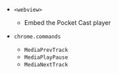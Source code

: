 * `<webview>`
  * Embed the Pocket Cast player

* `chrome.commands`
  * `MediaPrevTrack`
  * `MediaPlayPause`
  * `MediaNextTrack`
